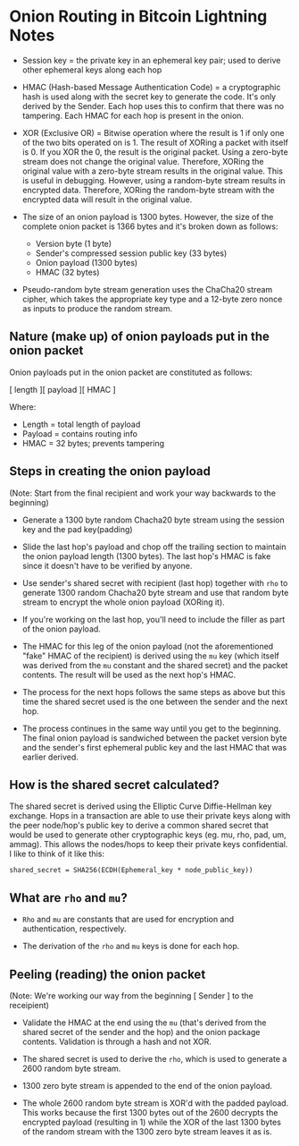 # Onion Routing in Bitcoin Lightning Notes

- Session key = the private key in an ephemeral key pair; used to derive other ephemeral keys along each hop

- HMAC (Hash-based Message Authentication Code) = a cryptographic hash is used along with the secret key to generate the code. It's only derived by the Sender. Each hop uses this to confirm that there was no tampering. Each HMAC for each hop is present in the onion.

- XOR (Exclusive OR) = Bitwise operation where the result is 1 if only one of the two bits operated on is 1. The result of XORing a packet with itself is 0. If you XOR the 0, the result is the original packet. Using a zero-byte stream does not change the original value. Therefore, XORing the original value with a zero-byte stream results in the original value. This is useful in debugging. However, using a random-byte stream results in encrypted data. Therefore, XORing the random-byte stream with the encrypted data will result in the original value.

- The size of an onion payload is 1300 bytes. However, the size of the complete onion packet is 1366 bytes and it's broken down as follows:

    - Version byte (1 byte)
    - Sender's compressed session public key (33 bytes)
    - Onion payload (1300 bytes)
    - HMAC (32 bytes)

- Pseudo-random byte stream generation uses the ChaCha20 stream cipher, which takes the appropriate key type and a 12-byte zero nonce as inputs to produce the random stream.

## Nature (make up) of onion payloads put in the onion packet

Onion payloads put in the onion packet are constituted as follows:

[ length ][ payload ][ HMAC ]

Where:
- Length = total length of payload
- Payload = contains routing info
- HMAC = 32 bytes; prevents tampering

## Steps in creating the onion payload

(Note: Start from the final recipient and work your way backwards to the beginning)

- Generate a 1300 byte random Chacha20 byte stream using the session key and the pad key(padding)

- Slide the last hop's payload and chop off the trailing section to maintain the onion payload length (1300 bytes). The last hop's HMAC is fake since it doesn't have to be verified by anyone. 

- Use sender's shared secret with recipient (last hop) together with `rho` to generate 1300 random Chacha20 byte stream and use that random byte stream to encrypt the whole onion payload (XORing it). 

- If you're working on the last hop, you'll need to include the filler as part of the onion payload.

- The HMAC for this leg of the onion payload (not the aforementioned "fake" HMAC of the recipient) is derived using the `mu` key (which itself was derived from the `mu` constant and the shared secret) and the packet contents. The result will be used as the next hop's HMAC.

- The process for the next hops follows the same steps as above but this time the shared secret used is the one between the sender and the next hop.

- The process continues in the same way until you get to the beginning. The final onion payload is sandwiched between the packet version byte and the sender's first ephemeral public key and the last HMAC that was earlier derived.

## How is the shared secret calculated?

The shared secret is derived using the Elliptic Curve Diffie-Hellman key exchange. Hops in a transaction are able to use their private keys along with the peer node/hop's public key to derive a common shared secret that would be used to generate other cryptographic keys (eg. mu, rho, pad, um, ammag). This allows the nodes/hops to keep their private keys confidential. I like to think of it like this:

`shared_secret = SHA256(ECDH(Ephemeral_key * node_public_key))`

## What are `rho` and `mu`?

- `Rho` and `mu` are constants that are used for encryption and authentication, respectively. 

- The derivation of the `rho` and `mu` keys is done for each hop.

## Peeling (reading) the onion packet

(Note: We're working our way from the beginning [ Sender ] to the receipient)

- Validate the HMAC at the end using the `mu` (that's derived from the shared secret of the sender and the hop) and the onion package contents. Validation is through a hash and not XOR.

- The shared secret is used to derive the `rho`, which is used to generate a 2600 random byte stream. 

- 1300 zero byte stream is appended to the end of the onion payload.

- The whole 2600 random byte stream is XOR'd with the padded payload. This works because the first 1300 bytes out of the 2600 decrypts the encrypted payload (resulting in 1) while the XOR of the last 1300 bytes of the random stream with the 1300 zero byte stream leaves it as is.